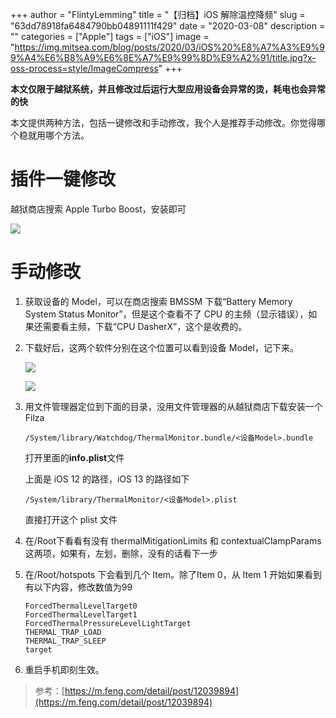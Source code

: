 +++
author = "FlintyLemming"
title = "【归档】iOS 解除温控降频"
slug = "63dd78918fa6484790bb04891111f429"
date = "2020-03-08"
description = ""
categories = ["Apple"]
tags = ["iOS"]
image = "https://img.mitsea.com/blog/posts/2020/03/iOS%20%E8%A7%A3%E9%99%A4%E6%B8%A9%E6%8E%A7%E9%99%8D%E9%A2%91/title.jpg?x-oss-process=style/ImageCompress"
+++

**本文仅限于越狱系统，并且修改过后运行大型应用设备会异常的烫，耗电也会异常的快**

本文提供两种方法，包括一键修改和手动修改，我个人是推荐手动修改。你觉得哪个稳就用哪个方法。

# 插件一键修改

越狱商店搜索 Apple Turbo Boost，安装即可

![](https://img.mitsea.com/blog/posts/2020/03/iOS%20%E8%A7%A3%E9%99%A4%E6%B8%A9%E6%8E%A7%E9%99%8D%E9%A2%91/1.png?x-oss-process=style/ImageCompress)

# 手动修改

1. 获取设备的 Model，可以在商店搜索 BMSSM 下载“Battery Memory System Status Monitor”，但是这个查看不了 CPU 的主频（显示错误），如果还需要看主频，下载“CPU DasherX”，这个是收费的。
2. 下载好后，这两个软件分别在这个位置可以看到设备 Model，记下来。

    ![](https://img.mitsea.com/blog/posts/2020/03/iOS%20%E8%A7%A3%E9%99%A4%E6%B8%A9%E6%8E%A7%E9%99%8D%E9%A2%91/2.jpg?x-oss-process=style/ImageCompress)

    ![](https://img.mitsea.com/blog/posts/2020/03/iOS%20%E8%A7%A3%E9%99%A4%E6%B8%A9%E6%8E%A7%E9%99%8D%E9%A2%91/3.jpg?x-oss-process=style/ImageCompress)

3. 用文件管理器定位到下面的目录，没用文件管理器的从越狱商店下载安装一个Filza

    ```plain
    /System/library/Watchdog/ThermalMonitor.bundle/<设备Model>.bundle
    ```

    打开里面的**info.plist**文件

    上面是 iOS 12 的路径，iOS 13 的路径如下

    ```plain
    /System/library/ThermalMonitor/<设备Model>.plist
    ```

    直接打开这个 plist 文件

4. 在/Root下看看有没有 thermalMitigationLimits 和 contextualClampParams 这两项，如果有，左划，删除，没有的话看下一步
5. 在/Root/hotspots 下会看到几个 Item。除了Item 0，从 Item 1 开始如果看到有以下内容，修改数值为99

    ```plain
    ForcedThermalLevelTarget0
    ForcedThermalLevelTarget1
    ForcedThermalPressureLevelLightTarget
    THERMAL_TRAP_LOAD
    THERMAL_TRAP_SLEEP
    target
    ```

6. 重启手机即刻生效。

> 参考：[https://m.feng.com/detail/post/12039894](https://m.feng.com/detail/post/12039894)